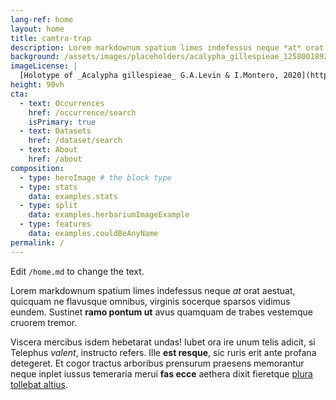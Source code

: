 ```yaml
---
lang-ref: home
layout: home
title: camtra-trap
description: Lorem markdownum spatium limes indefessus neque *at* orat aestuat
background: /assets/images/placeholders/acalypha_gillespieae_1258001892.jpg
imageLicense: |
  [Holotype of _Acalypha gillespieae_ G.A.Levin & I.Montero, 2020](https://www.gbif.org/occurrence/1258001892) from [Missouri Botanical Garden](/institution/1be3aa67-8f90-4309-92f4-bd55426a8c09)
height: 90vh
cta:
  - text: Occurrences
    href: /occurrence/search
    isPrimary: true
  - text: Datasets
    href: /dataset/search
  - text: About
    href: /about
composition:
  - type: heroImage # the block type
  - type: stats
    data: examples.stats
  - type: split
    data: examples.herbariumImageExample
  - type: features
    data: examples.couldBeAnyName
permalink: /
---
```


Edit `/home.md` to change the text.

Lorem markdownum spatium limes indefessus neque *at* orat aestuat, quicquam ne
flavusque omnibus, virginis socerque sparsos vidimus eundem. Sustinet **ramo
pontum ut** avus quamquam de trabes vestemque cruorem tremor.

Viscera mercibus isdem hebetarat undas! Iubet ora ire unum telis adicit, si
Telephus *valent*, instructo refers. Ille **est resque**, sic ruris erit ante
profana detegeret. Et cogor tractus arboribus prensurum praesens memorantur
neque inplet iussus temeraria merui **fas ecce** aethera dixit fieretque [plura
tollebat altius](http://virgineusque.net/est.html).
